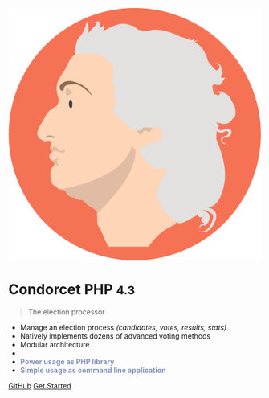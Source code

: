 ![logo](condorcet-logo-without-text.png ':size=25%')

# **<span class="condorcet_primary">Condorcet</span> <span class="condorcet_secondary">PHP</span>** <small>4.3</small>

> The election processor

- Manage an election process _(candidates, votes, results, stats)_
- Natively implements dozens of advanced voting methods
- Modular architecture
-
- **<span style="color:#8892bf;">Power usage as PHP library</span>**
- **<span style="color:#8892bf;">Simple usage as command line application</span>**

[GitHub](https://github.com/julien-boudry/Condorcet)
[Get Started](#start)